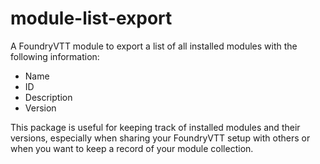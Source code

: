 # module-list-export
A FoundryVTT module to export a list of all installed modules with the following information:
- Name
- ID
- Description
- Version

This package is useful for keeping track of installed modules and their versions, especially when sharing your FoundryVTT setup with others or when you want to keep a record of your module collection.